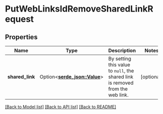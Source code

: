 # PutWebLinksIdRemoveSharedLinkRequest

## Properties

Name | Type | Description | Notes
------------ | ------------- | ------------- | -------------
**shared_link** | Option<[**serde_json::Value**](.md)> | By setting this value to `null`, the shared link is removed from the web link. | [optional]

[[Back to Model list]](../README.md#documentation-for-models) [[Back to API list]](../README.md#documentation-for-api-endpoints) [[Back to README]](../README.md)


